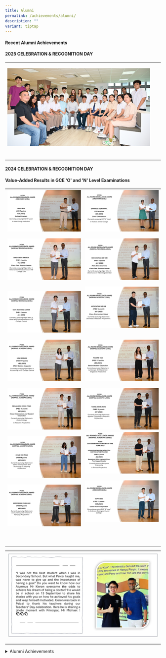 ```yaml
---
title: Alumni
permalink: /achievements/alumni/
description: ""
variant: tiptap
---
```

<h4><strong>Recent Alumni Achievements</strong></h4>
<h4><strong>2025 </strong>CELEBRATION &amp; RECOGNITION DAY</h4>
<table style="minWidth: 75px">
<colgroup>
<col>
<col>
<col>
</colgroup>
<tbody>
<tr>
<th rowspan="1" colspan="1">
<p></p>
<div class="isomer-image-wrapper">
<img style="width: 100%" height="auto" width="100%" alt="Celebration and rec day" src="/images/Achievements/DSC_8759_copy.jpg">
</div>
</th>
<th rowspan="1" colspan="1">
<p></p>
</th>
<th rowspan="1" colspan="1">
<p></p>
</th>
</tr>
<tr>
<td rowspan="1" colspan="1">
<p></p>
</td>
<td rowspan="1" colspan="1">
<p></p>
</td>
<td rowspan="1" colspan="1">
<p></p>
</td>
</tr>
<tr>
<td rowspan="1" colspan="1">
<p></p>
</td>
<td rowspan="1" colspan="1">
<p></p>
</td>
<td rowspan="1" colspan="1">
<p></p>
</td>
</tr>
</tbody>
</table>
<h4><strong>2024 </strong>CELEBRATION &amp; RECOGNITION DAY</h4>
<h4>Value-Added Results in GCE 'O' and 'N' Level Examinations</h4>
<table style="minWidth: 50px">
<colgroup>
<col>
<col>
</colgroup>
<tbody>
<tr>
<th rowspan="1" colspan="1">
<div class="isomer-image-wrapper">
<img style="width: 100%" height="auto" width="100%" alt="Pcss Alumni 14" src="/images/Achievements/PCSS_ALUMNI__14_.jpg">
</div>
<p></p>
</th>
<th rowspan="1" colspan="1">
<div class="isomer-image-wrapper">
<img style="width: 100%" height="auto" width="100%" alt="Pcss Alumni 15" src="/images/Achievements/PCSS_ALUMNI__15_.jpg">
</div>
<p></p>
</th>
</tr>
<tr>
<td rowspan="1" colspan="1">
<div class="isomer-image-wrapper">
<img style="width: 100%" height="auto" width="100%" alt="Pcss Alumni 2" src="/images/Achievements/PCSS_ALUMNI__2_.jpg">
</div>
<p></p>
</td>
<td rowspan="1" colspan="1">
<div class="isomer-image-wrapper">
<img style="width: 100%" height="auto" width="100%" alt="Pcss Alumni 3" src="/images/Achievements/PCSS_ALUMNI__3_.jpg">
</div>
<p></p>
</td>
</tr>
<tr>
<td rowspan="1" colspan="1">
<p></p>
<div class="isomer-image-wrapper">
<img style="width: 100%" height="auto" width="100%" alt="Pcss Alumni 4" src="/images/Achievements/PCSS_ALUMNI__4_.jpg">
</div>
</td>
<td rowspan="1" colspan="1">
<div class="isomer-image-wrapper">
<img style="width: 100%" height="auto" width="100%" alt="Pcss Alumni 5" src="/images/Achievements/PCSS_ALUMNI__5_.jpg">
</div>
<p></p>
</td>
</tr>
<tr>
<td rowspan="1" colspan="1">
<p></p>
<div class="isomer-image-wrapper">
<img style="width: 100%" height="auto" width="100%" alt="Pcss Alumni 6" src="/images/Achievements/PCSS_ALUMNI__6_.jpg">
</div>
</td>
<td rowspan="1" colspan="1">
<p></p>
<div class="isomer-image-wrapper">
<img style="width: 100%" height="auto" width="100%" alt="Pcss Alumni 7" src="/images/Achievements/PCSS_ALUMNI__7_.jpg">
</div>
</td>
</tr>
<tr>
<td rowspan="1" colspan="1">
<p></p>
<div class="isomer-image-wrapper">
<img style="width: 100%" height="auto" width="100%" alt="Pcss Alumni 8" src="/images/Achievements/PCSS_ALUMNI__8_.jpg">
</div>
</td>
<td rowspan="1" colspan="1">
<p></p>
<div class="isomer-image-wrapper">
<img style="width: 100%" height="auto" width="100%" alt="Pcss Alumni 9" src="/images/Achievements/PCSS_ALUMNI__9_.jpg">
</div>
</td>
</tr>
<tr>
<td rowspan="1" colspan="1">
<p></p>
<div class="isomer-image-wrapper">
<img style="width: 100%" height="auto" width="100%" alt="Pcss Alumni 10" src="/images/Achievements/PCSS_ALUMNI__10_.jpg">
</div>
</td>
<td rowspan="1" colspan="1">
<div class="isomer-image-wrapper">
<img style="width: 100%" height="auto" width="100%" alt="Pcss Alumni 11" src="/images/Achievements/PCSS_ALUMNI__11_.jpg">
</div>
<p></p>
</td>
</tr>
<tr>
<td rowspan="1" colspan="1">
<p></p>
<div class="isomer-image-wrapper">
<img style="width: 100%" height="auto" width="100%" alt="Pcss Alumni 12" src="/images/Achievements/PCSS_ALUMNI__12_.jpg">
</div>
</td>
<td rowspan="1" colspan="1">
<div class="isomer-image-wrapper">
<img style="width: 100%" height="auto" width="100%" alt="Pcss Alumni 13" src="/images/Achievements/PCSS_ALUMNI__13_.jpg">
</div>
<p></p>
</td>
</tr>
<tr>
<td rowspan="1" colspan="1">
<p></p>
</td>
<td rowspan="1" colspan="1">
<p></p>
</td>
</tr>
<tr>
<td rowspan="1" colspan="1">
<p></p>
</td>
<td rowspan="1" colspan="1">
<p></p>
</td>
</tr>
<tr>
<td rowspan="1" colspan="1">
<p></p>
</td>
<td rowspan="1" colspan="1">
<p></p>
</td>
</tr>
</tbody>
</table>
<p></p>
<table style="minWidth: 25px">
<colgroup>
<col>
</colgroup>
<tbody>
<tr>
<th rowspan="1" colspan="1">
<div class="isomer-image-wrapper">
<img style="width: 100%;" height="auto" width="100%" src="/images/achieved his goals2.jpg">
</div>
<p></p>
</th>
</tr>
</tbody>
</table>
<div data-type="detailGroup" class="isomer-accordion-group isomer-accordion isomer-accordion-white">
<details class="isomer-details">
<summary>Alumni Achievements</summary>
<div data-type="detailsContent" class="isomer-details-content">
<p></p>
<table style="minWidth: 50px">
<colgroup>
<col>
<col>
</colgroup>
<tbody>
<tr>
<td rowspan="1" colspan="1">
<div class="isomer-image-wrapper">
<img style="width: 100%" height="auto" width="100%" src="/images/al1.png">
</div>
</td>
<td rowspan="1" colspan="1">
<div class="isomer-image-wrapper">
<img style="width: 100%" height="auto" width="100%" src="/images/al2.png">
</div>
<p>Congratulations to Koh Li Tian and Prakritipong Phuvajakrt&nbsp; (Class
of 2019) on their stellar results in the 2021 GCE A Level Examinations!&nbsp;</p>
</td>
</tr>
<tr>
<td rowspan="1" colspan="1">
<div class="isomer-image-wrapper">
<img style="width: 100%" height="auto" width="100%" src="/images/al3.jpg">
</div>
</td>
<td rowspan="1" colspan="1">
<p>Congratulations to Sufi Bin Sulaimi (class of 2015) on his stellar achievement
as the NAFA Best Graduate 2022!</p>
</td>
</tr>
<tr>
<td rowspan="1" colspan="1">
<div class="isomer-image-wrapper">
<img style="width: 100%" height="auto" width="100%" src="/images/al4.jpg">
</div>
</td>
<td rowspan="1" colspan="1">
<p>Our heartfelt congratulations to Teo Ya Qi (class of 2017) for achieving
best graduate of NAFA 2021</p>
</td>
</tr>
<tr>
<td rowspan="1" colspan="1">
<div class="isomer-image-wrapper">
<img style="width: 90%;" height="auto" width="100%" src="/images/al5.png">
</div>
<p></p>
<div class="isomer-image-wrapper">
<img style="width: 50%;" height="auto" width="100%" src="/images/al6.png">
</div>
<p><strong><u>ITE College East 2021<br></u></strong>Name:Tan Yuan&nbsp;Tian
<br>Course:&nbsp;<em>Nitec</em>&nbsp;In&nbsp;Mechanical&nbsp;Technology,&nbsp;ITE
College&nbsp;East
<br>Awards: Course Medal and Tay Eng Soon Gold Medal Award</p>
<p></p>
</td>
<td rowspan="1" colspan="1">
<p></p>
<div class="isomer-image-wrapper">
<img style="width: 100%" height="auto" width="100%" alt="image 01" src="/images/Student Services/white_bg.jpg">
</div>
<div class="isomer-image-wrapper">
<img style="width: 50%;" height="auto" width="100%" src="/images/al7.png">
</div>
<p></p>
<p><strong><u>ITE College Central 2021<br></u></strong>Name : Tam&nbsp;Wei&nbsp;Xuan
<br>Course : <em>Higher&nbsp;Nitec</em>&nbsp;In Visual&nbsp;Merchandising,&nbsp;ITE&nbsp;College&nbsp;Central
<br>Award : Course Medal</p>
</td>
</tr>
<tr>
<td rowspan="1" colspan="1">
<div class="isomer-image-wrapper">
<img style="width: 100%" height="auto" width="100%" src="/images/al8.png">
</div>
</td>
<td rowspan="1" colspan="1">
<p><strong><u>Ngee Ann Polytechnic 2020</u></strong>
<br>Name : Leck Jing Wen
<br>Course : Diploma in Arts Business Management
<br>Awards : Pangdemonium Theatre Company Silver Medal &amp; Prize; Diploma
with Merit</p>
<p>Name : Ang Jin Kiat, Alton
<br>Course : Diploma in Electrical Engineering
<br>Awards : IES Award; Diploma with Merit; EA Technology Prize; Omron Prize;
SolarGY Prize Diploma Plus: Certificate In Advanced Engineering Mathematics</p>
</td>
</tr>
<tr>
<td rowspan="1" colspan="1">
<div class="isomer-image-wrapper">
<img style="width: 100%" height="auto" width="100%" src="/images/al9.png">
</div>
</td>
<td rowspan="1" colspan="1">
<p><strong><u>Temasek Polytechnic 2020</u></strong>
</p>
<p>Name : Nadia Cheng Xin Ying
<br>Course : Diploma in Law &amp; Management
<br>Awards : Crown Juris Law LLC Prize; Diploma with Merit</p>
</td>
</tr>
<tr>
<td rowspan="1" colspan="1">
<div class="isomer-image-wrapper">
<img style="width: 100%" height="auto" width="100%" src="/images/al10.jpg">
</div>
</td>
<td rowspan="1" colspan="1">
<p>Congratulations to Lai Teck Yong (class of 2015) for his outstanding achievements!</p>
</td>
</tr>
<tr>
<td rowspan="1" colspan="1">
<div class="isomer-image-wrapper">
<img style="width: 100%" height="auto" width="100%" src="/images/al11.png">
</div>
</td>
<td rowspan="1" colspan="1">
<p><strong><u>Nanyang Polytechnic 2018<br></u></strong>Name: Jomund Tay Wei
Kwang
<br>Course: Diploma in Food and Beverage Business
<br>Award:&nbsp;Dilmah Bronze Medal</p>
<p>Name: Argota Timothy John Tee&nbsp;
<br>Course: Diploma in Business Enterprise IT
<br>Awards: SAP Asia Gold Medal and SAP Asia Award for Outstanding Project
Work&nbsp;</p>
</td>
</tr>
<tr>
<td rowspan="1" colspan="1">
<div class="isomer-image-wrapper">
<img style="width: 100%" height="auto" width="100%" src="/images/al12.png">
</div>
</td>
<td rowspan="1" colspan="1">
<p><strong><u>Republic Polytechnic 2017<br></u></strong>Name: Li Zhi Xin
<br>Course: Diploma in Business Applications
<br>Award: Diploma with Merit</p>
<p>Name: Hendry Ong
<br>Course: Diploma in Aerospace Engineering
<br>Award: Diploma with Merit</p>
</td>
</tr>
</tbody>
</table>
<table style="minWidth: 125px">
<colgroup>
<col>
<col>
<col>
<col>
<col>
</colgroup>
<tbody>
<tr>
<td rowspan="1" colspan="1">
<p><strong>Student Name</strong>
</p>
</td>
<td rowspan="1" colspan="1">
<p><strong>Diploma Course</strong>
</p>
</td>
<td rowspan="1" colspan="1">
<p><strong>Year of Graduation<br>(from Peicai)</strong>
</p>
</td>
<td rowspan="1" colspan="1">
<p><strong>Name of Award</strong>
</p>
</td>
<td rowspan="1" colspan="1">
<p><strong>School</strong>
</p>
</td>
</tr>
<tr>
<td rowspan="1" colspan="1">
<p>Jacelyn Wong&nbsp;</p>
</td>
<td rowspan="1" colspan="1">
<p>&nbsp;Diploma in Biomedical Science</p>
</td>
<td rowspan="1" colspan="1">
<p>2014</p>
</td>
<td rowspan="1" colspan="1">
<p>Diploma with Merit&nbsp;</p>
</td>
<td rowspan="1" colspan="1">
<p>Republic Polytechnic&nbsp;</p>
</td>
</tr>
<tr>
<td rowspan="1" colspan="1">
<p>&nbsp;Chee Rui Yi Rachel</p>
</td>
<td rowspan="1" colspan="1">
<p>Nitec in Applied Food Science&nbsp;</p>
</td>
<td rowspan="1" colspan="1">
<p>2014&nbsp;</p>
</td>
<td rowspan="1" colspan="1">
<p>Course Medal&nbsp;</p>
</td>
<td rowspan="1" colspan="1">
<p>ITE College East&nbsp;</p>
</td>
</tr>
<tr>
<td rowspan="1" colspan="1">
<p>&nbsp;Leow Lijuan Charmain</p>
</td>
<td rowspan="1" colspan="1">
<p>Higher NITEC in Passenger Services&nbsp;</p>
</td>
<td rowspan="1" colspan="1">
<p>2014&nbsp;</p>
</td>
<td rowspan="1" colspan="1">
<p>Course Medal</p>
</td>
<td rowspan="1" colspan="1">
<p>ITE College Central&nbsp;</p>
</td>
</tr>
<tr>
<td rowspan="1" colspan="1">
<p>Javen Koo Zi Cong</p>
</td>
<td rowspan="1" colspan="1">
<p>Diploma in Hospitality &amp; Tourism Management</p>
</td>
<td rowspan="1" colspan="1">
<p>2012</p>
</td>
<td rowspan="1" colspan="1">
<p>Crowne Plaza Changi Airport Prize</p>
</td>
<td rowspan="1" colspan="1">
<p>Temasek Polytechnic</p>
</td>
</tr>
<tr>
<td rowspan="1" colspan="1">
<p>Zhuo Luo Ling&nbsp;</p>
</td>
<td rowspan="1" colspan="1">
<p>&nbsp;Diploma in Accountancy and Finance</p>
</td>
<td rowspan="1" colspan="1">
<p>2011</p>
</td>
<td rowspan="1" colspan="1">
<p>&nbsp;Director’s List&nbsp;</p>
</td>
<td rowspan="1" colspan="1">
<p>&nbsp;Nanyang Polytechnic</p>
</td>
</tr>
<tr>
<td rowspan="1" colspan="1">
<p>&nbsp;Joanne Lim</p>
</td>
<td rowspan="1" colspan="1">
<p>&nbsp;Diploma in Hospitality and Tourism Management</p>
</td>
<td rowspan="1" colspan="1">
<p>2011&nbsp;</p>
</td>
<td rowspan="1" colspan="1">
<p>Director’s List</p>
</td>
<td rowspan="1" colspan="1">
<p>Nanyang Polytechnic&nbsp;</p>
</td>
</tr>
<tr>
<td rowspan="1" colspan="1">
<p>&nbsp;Eunice Tan</p>
</td>
<td rowspan="1" colspan="1">
<p>Diploma in Hospitality and Tourism Management&nbsp;</p>
</td>
<td rowspan="1" colspan="1">
<p>2011&nbsp;</p>
</td>
<td rowspan="1" colspan="1">
<p>Director’s List</p>
</td>
<td rowspan="1" colspan="1">
<p>Nanyang Polytechnic&nbsp;</p>
</td>
</tr>
<tr>
<td rowspan="1" colspan="1">
<p>Lim Wai Nee&nbsp;</p>
</td>
<td rowspan="1" colspan="1">
<p>&nbsp;Diploma in Business Management</p>
</td>
<td rowspan="1" colspan="1">
<p>2010&nbsp;</p>
</td>
<td rowspan="1" colspan="1">
<p>Director’s List&nbsp;</p>
</td>
<td rowspan="1" colspan="1">
<p>&nbsp;Nanyang Polytechnic</p>
</td>
</tr>
<tr>
<td rowspan="1" colspan="1">
<p>&nbsp;Elaine Tan</p>
</td>
<td rowspan="1" colspan="1">
<p>&nbsp;Diploma in Social Services (Social Work)</p>
</td>
<td rowspan="1" colspan="1">
<p>2010&nbsp;</p>
</td>
<td rowspan="1" colspan="1">
<p>National Council of Social Service Gold Medal&nbsp;</p>
</td>
<td rowspan="1" colspan="1">
<p>Nanyang Polytechnic&nbsp;</p>
</td>
</tr>
<tr>
<td rowspan="1" colspan="1">
<p></p>
</td>
<td rowspan="1" colspan="1">
<p></p>
</td>
<td rowspan="1" colspan="1">
<p></p>
</td>
<td rowspan="1" colspan="1">
<p></p>
</td>
<td rowspan="1" colspan="1">
<p></p>
</td>
</tr>
</tbody>
</table>
</div>
</details>
</div>
<p></p>